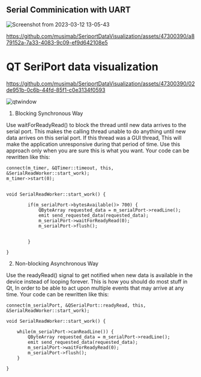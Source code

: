 ## Serial Comminication with UART 


![Screenshot from 2023-03-12 13-05-43](https://user-images.githubusercontent.com/47300390/224537964-0fb793f7-1987-4c0b-aa2b-99dcf7e64bc0.png)



https://github.com/musimab/SeriportDataVisualization/assets/47300390/a879152a-7a33-4083-9c09-ef9d642108e5




# QT SeriPort data visualization

https://github.com/musimab/SeriportDataVisualization/assets/47300390/02de951b-0c6b-44fd-85f1-c0e3134f0593

![qtwindow](https://github.com/musimab/SeriportDataVisualization/assets/47300390/00e71383-8b11-4e24-95fc-1d3ce1c842af)

1. Blocking Synchronous Way

Use waitForReadyRead() to block the thread until new data arrives to the serial port. This makes the calling thread unable to do anything until new data arrives on this serial port. If this thread was a GUI thread, This will make the application unresponsive during that period of time. Use this approach only when you are sure this is what you want. Your code can be rewritten like this:

```
connect(m_timer, &QTimer::timeout, this, &SerialReadWorker::start_work);
m_timer->start(0);


void SerialReadWorker::start_work() {

        if(m_serialPort->bytesAvailable()> 700) {
            QByteArray requested_data = m_serialPort->readLine();
            emit send_requested_data(requested_data);
            m_serialPort->waitForReadyRead(0);
            m_serialPort->flush();


        }

}

```

2. Non-blocking Asynchronous Way

Use the readyRead() signal to get notified when new data is available in the device instead of looping forever. This is how you should do most stuff in Qt, In order to be able to act upon multiple events that may arrive at any time. Your code can be rewritten like this:

```
connect(m_serialPort, &QSerialPort::readyRead, this, &SerialReadWorker::start_work);

void SerialReadWorker::start_work() {

    while(m_serialPort->canReadLine()) {
        QByteArray requested_data = m_serialPort->readLine();
        emit send_requested_data(requested_data);
        m_serialPort->waitForReadyRead(0);
        m_serialPort->flush();
    }

}

```




